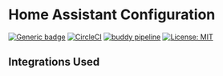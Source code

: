 # Home Assistant Configuration

[![Generic badge](https://img.shields.io/badge/Home-Assistant-blue.svg)](https://www.home-assistant.io/)
[![CircleCI](https://circleci.com/gh/matcra587/HomeAssistant-Config/tree/master.svg?style=shield)](https://circleci.com/gh/matcra587/HomeAssistant-Config/tree/master)
[![buddy pipeline](https://app.buddy.works/matcra587/homeassistant-config/pipelines/pipeline/225667/badge.svg?token=16fd5f65c8b3a5122878bc6ef444c97423f5d08b48be334734b685fd61d844c7 "buddy pipeline")](https://app.buddy.works/matcra587/homeassistant-config/pipelines/pipeline/225667)
[![License: MIT](https://img.shields.io/badge/License-MIT-yellow.svg)](LICENSE)

## Integrations Used
